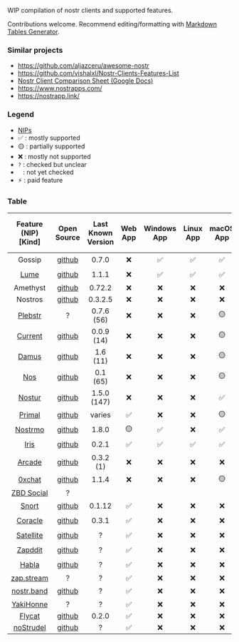 WIP compilation of nostr clients and supported features.

Contributions welcome. Recommend editing/formatting with [Markdown Tables Generator](https://www.tablesgenerator.com/markdown_tables).

### Similar projects

- <https://github.com/aljazceru/awesome-nostr>
- <https://github.com/vishalxl/Nostr-Clients-Features-List>
- [Nostr Client Comparison Sheet (Google Docs)](https://docs.google.com/spreadsheets/d/1GjfN_eMiEywqXfKFHZMw4rLnoQLBXYEyl2NCEtsCXWw/edit)
- <https://www.nostrapps.com/>
- <https://nostrapp.link/>

### Legend

- [NIPs](https://github.com/nostr-protocol/nips)
- ✅ : mostly supported
- 🟡 : partially supported
- ❌ : mostly not supported
- `?` : checked but unclear
- <code>&nbsp;</code> : not yet checked
- ⚡ : paid feature

### Table

| Feature (NIP) [Kind] | Open Source | Last Known Version | Web App | Windows App | Linux App | macOS App | iOS App | Android App | Integrated Wallet | Multi Account | View Event Relays | View User Relays | Access Raw/JSON | Follow Hashtags | Global Feed | Trending Feed | Rebroadcast | Translation | Push Notifications | Event Deletion (9) | Report (56) | Mute (~~51~~) [30000] | Mute (51) [10000] | Zaps (57) | Reactions (25) | Microblogging [1] | Direct Message (4) | Chat Rooms (28) | Communities (172) | Long-form Content (23) | Pins (51) [10001] | Bookmarks (51) [30001] | Classifieds (99) | Live Streaming (53) | Badges (58) | Search (12, 50) | Content Warning (36) | Subject Tag (14) | Calendar Events (52) | Marketplaces (15) | Wallet Connect (47) | Nostr Connect (46) | Mnemonic Seed (6) | Proof of Work (13) | Relay Info (11) | Labeling & Reviews (32) |
|:---:|:---:|:---:|:---:|:---:|:---:|:---:|:---:|:---:|:---:|:---:|:---:|:---:|:---:|:---:|:---:|:---:|:---:|:---:|:---:|:---:|:---:|:---:|:---:|:---:|:---:|:---:|:---:|:---:|:---:|:---:|:---:|:---:|:---:|:---:|:---:|:---:|:---:|:---:|:---:|:---:|:---:|:---:|:---:|:---:|:---:|:---:|
| Gossip | [github](https://github.com/mikedilger/gossip) | 0.7.0 | ❌ | ✅ | ✅ | ✅ | ❌ | ❌ | ❌ | ❌ | 🟡 | 🟡 |  | ❌ |  |  |  |  |  | ✅ | ❌ | ? | ? | 🟡 | 🟡 | ✅ | ❌ | ❌ | ❌ | 🟡 |  | ❌ | ? | ❌ | ❌ | 🟡 | ✅ | ✅ |  |  |  |  |  |  |  |  |
| [Lume](https://lume.nu/) | [github](https://github.com/luminous-devs/lume) | 1.1.1 | ❌ | ✅ | ✅ | ✅ | ❌ | ❌ | ❌ | ❌ | ? | ? |  |  |  |  |  |  |  |  | ? | ? |  | 🟡 | ✅ | ✅ | ✅ | ❌ | ? | ? |  | ? | ? | ❌ | ? |  |  |  |  |  |  |  |  |  |  |  |
| Amethyst | [github](https://github.com/vitorpamplona/amethyst) | 0.72.2 | ❌ | ❌ | ❌ | ❌ | ❌ | ✅ | ❌ | ✅ | ? | ? |  | ✅ |  |  |  |  |  | ✅ | ✅ | ✅ |  | ✅ | ✅ | ✅ | ✅ | ❌ | ✅ | ✅ |  | ❌ | ✅ | ✅ | ✅ |  | ✅ | ✅ |  | ❌ |  |  | ❌ | ❌ | ✅ |  |
| Nostros | [github](https://github.com/KoalaSat/nostros) | 0.3.2.5 | ❌ | ❌ | ❌ | ❌ | ❌ | ✅ | ❌ | ? | ? | ? |  |  |  |  |  |  |  |  | ? | ? |  | ✅ | ? | ✅ | ✅ | ❌ | ? | ? |  | ✅ | ? | ? | ? |  |  |  |  |  |  |  |  |  |  |  |
| [Plebstr](https://plebstr.com/) | ? | 0.7.6 (56) | ❌ | ❌ | ❌ | 🟡 | ✅ | ✅ | ❌ | ❌ | ❌ | ✅ |  |  |  |  |  | ❌ | ❌ |  | ✅ | ✅ |  | 🟡 | 🟡 | ✅ | ✅ | ❌ | ❌ | ? |  | ❌ | ? | ❌ | ❌ |  |  |  |  |  |  |  |  |  |  |  |
| [Current](https://app.getcurrent.io/) | [github](https://github.com/starbackr-com/current) | 0.0.9 (14) | ❌ | ❌ | ❌ | 🟡 | ✅ | ✅ | ⚡ | ❌ | ? | ? |  | ❌ |  |  |  | ? | ⚡ |  | ✅ | ✅ |  | ⚡ | 🟡 | ✅ | ✅ | ❌ | ❌ | ? |  | ❌ | ? | ❌ | ✅ |  |  |  |  |  |  |  |  |  |  |  |
| [Damus](https://damus.io/) | [github](https://github.com/damus-io/damus) | 1.6 (11) | ❌ | ❌ | ❌ | 🟡 | ✅ | ❌ | ❌ | ❌ | ❌ | ✅ |  | ✅ |  |  |  | ✅ | 🟡 | ❌ | ✅ | ✅ |  | 🟡 | ✅ | ✅ | ✅ | ❌ | ❌ | ✅ |  | ✅ | ? | ❌ | ? | 🟡 | ❌ | ❌ |  |  |  |  |  |  | ✅ |  |
| [Nos](https://www.nos.social/) | [github](https://github.com/planetary-social/nos) | 0.1 (65) | ❌ | ❌ | ❌ | 🟡 | ✅ | ❌ | ❌ | ❌ | ❌ | ❌ | ✅ |  |  |  |  | ❌ | ? |  | ✅ | ✅ |  | ? | 🟡 | ✅ | ❌ | ❌ | ❌ | ? |  | ❌ | ? | ❌ | ❌ | ? |  |  |  |  |  |  |  |  |  |  |
| [Nostur](https://nostur.com/) | [github](https://github.com/nostur-com/nostur-ios-public) | 1.5.0 (147) | ❌ | ❌ | ❌ | ✅ | ✅ | ❌ | ❌ | ✅ | ✅ | ? | ? |  |  |  |  | ❌ | ❌ |  | ✅ | ✅ |  | 🟡 | 🟡 | ✅ | ✅ | ❌ | ❌ | ✅ |  | ✅ | ? | ❌ | ✅ | ✅ |  |  |  |  |  |  |  |  |  |  |
| [Primal](https://primal.net/) | [github](https://github.com/PrimalHQ) | varies | ✅ | ❌ | ❌ | 🟡 | ✅ | ✅ | ❌ | ❌ | ❌ | ❌ |  |  |  | ✅ | ✅ | ❌ | ❌ | ❌ | ✅ | ❌ | ✅ | 🟡 | 🟡 | ✅ | 🟡 | ❌ | ❌ | ? |  | ❌ | ? | ❌ | ❌ | ✅ | ❌ | ❌ |  |  |  |  |  |  |  |  |
| [Nostrmo](https://github.com/haorendashu/nostrmo_faq) | [github](https://github.com/haorendashu/nostrmo) | 1.8.0 | 🟡 | ✅ | ❌ | ✅ | ✅ | ✅ | ❌ | ✅ | ? | ✅ | ✅ | ✅ | ? | ? | ✅ | 🟡 | ❌ |  | ? | ✅ |  | ✅ | 🟡 | ✅ | ✅ | ❌ | ? | ? |  | ❌ | ? | ❌ | ❌ | 🟡 |  |  |  |  |  |  |  |  |  |  |
| [Iris](https://iris.to/) | [github](https://github.com/irislib/iris-messenger) | 0.2.1 | ✅ | ✅ | ✅ | ✅ | ✅ | ✅ | ❌ | ❌ | 🟡 | ❌ | ✅ |  |  | ✅ | ✅ | ❌ | ❌ | ✅ | ✅ | ✅ |  | ✅ | 🟡 | ✅ | ✅ | ❌ | ? | ? |  | ❌ | ? | ❌ | ? | ✅ | ❌ | ❌ |  |  |  |  |  |  |  |  |
| [Arcade](https://thearcapp.com/) | [github](https://github.com/ArcadeLabsInc/arcade) | 0.3.2 (1) | ❌ | ❌ | ❌ | ❌ | ✅ | ✅ | ❌ | ❌ | ❌ | ? |  |  |  |  |  |  |  |  | ❌ | ❌ |  | ❌ | ❌ | ❌ | ✅ | ✅ | ? | ? |  | ? | ? | ? |  |  |  |  |  |  |  |  |  |  |  |  |
| [0xchat](https://0xchat.com/) | [github](https://github.com/0xchat-app/0xchat-core) | 1.1.4 | ❌ | ❌ | ❌ | 🟡 | ✅ | ✅ | ❌ | ❌ |  |  |  |  |  |  |  |  |  |  |  |  |  |  |  | ❌ | ✅ | ✅ |  |  |  |  |  |  |  |  |  |  |  |  |  |  |  |  |  |  |
| [ZBD Social](https://blog.zebedee.io/zbd-social-app/) | ? |  |  |  |  |  |  |  |  |  |  |  |  |  |  |  |  |  |  |  |  |  |  |  |  |  |  |  |  |  |  |  |  |  |  |  |  |  |  |  |  |  |  |  |  |  |
| [Snort](https://snort.social/) | [github](https://github.com/v0l/snort) | 0.1.12 | ✅ | ❌ | ❌ | ❌ | ❌ | ❌ | ❌ | N/A | ❌ | ✅ |  |  | ✅ | ✅ |  | ? |  | ✅ | ❌ | ✅ |  | ✅ | 🟡 | ✅ | ✅ | ❌ | ? | ❌ | ✅ | ✅ | ? | ? | ✅ | ✅ | ✅ | ❌ |  |  |  |  |  |  | ✅ |  |
| [Coracle](https://coracle.social/) | [github](https://github.com/coracle-social/coracle) | 0.3.1 | ✅ | ❌ | ❌ | ❌ | ❌ | ❌ | ❌ | N/A | 🟡 | ✅ |  |  | ✅ | ? | ❌ | ❌ |  | ❌ | ❌ | ✅ |  | ✅ | 🟡 | ✅ | ✅ | ✅ | ? | ✅ |  | ? | ? | ❌ | ❌ | 🟡 | ❌ | ❌ |  |  |  |  |  |  | ? | ✅ |
| [Satellite](https://satellite.earth/) | [github](https://github.com/lovvtide/satellite-web) | ? | ✅ | ❌ | ❌ | ❌ | ❌ | ❌ | ❌ | N/A | ? | ? | ✅ |  |  |  |  | ❌ |  |  | ❌ | ❌ |  | 🟡 | 🟡 | ✅ | ✅ | ❌ | ✅ | ❌ |  | ❌ | ? | ❌ | ❌ | 🟡 |  |  |  |  |  |  |  |  |  |  |
| [Zapddit](https://zapddit.com/) | [github](https://github.com/vivganes/zapddit) | ? | ✅ | ❌ | ❌ | ❌ | ❌ | ❌ | ❌ | N/A | ? | ? |  |  |  |  |  |  |  |  | ? | ? |  | ✅ | 🟡 | ✅ | ? | ❌ | ✅ | ? |  | ? | ? | ? |  |  |  |  |  |  |  |  |  |  |  |  |
| [Habla](https://habla.news/) | [github](https://github.com/verbiricha/habla.news) | ? | ✅ | ❌ | ❌ | ❌ | ❌ | ❌ | ❌ | N/A | ? | ? |  |  | ✅ |  |  |  |  |  | ? | ? |  | 🟡 | ? | ✅ | ? | ❌ | ? | ✅ |  | ? | ? | ❌ | ❌ | ? |  |  |  |  |  |  |  |  |  |  |
| [zap.stream](https://zap.stream/) | ? | ? | ✅ | ❌ | ❌ | ❌ | ❌ | ❌ | ❌ | N/A | ? | ? |  |  |  |  |  |  |  |  | ? | ✅ |  | ✅ | ✅ | ❌ | ✅ | ❌ | ? | ❌ |  | ? | ? | ✅ |  |  |  |  |  |  |  |  |  |  |  |  |
| [nostr.band](https://nostr.band/) | [github](https://github.com/nostrband/nostr-band-app) | ? | ✅ | ❌ | ❌ | ❌ | ❌ | ❌ | ❌ | N/A | ✅ | ✅ | ✅ |  |  | ✅ | ❌ |  |  | ❌ |  |  |  | ✅ |  |  |  |  |  | 🟡 |  |  |  | ❌ |  | ✅ | ❌ | ❌ |  |  |  |  |  |  |  |  |
| [YakiHonne](https://yakihonne.com/) | ? | ? | ✅ | ❌ | ❌ | ❌ | ❌ | ❌ | ❌ |  |  |  |  |  |  |  |  |  |  |  |  |  |  |  |  |  |  |  |  | ✅ |  |  |  |  |  |  |  |  |  |  |  |  |  |  |  |  |
| [Flycat](https://flycat.club/) | [github](https://github.com/digi-monkey/flycat-web) | 0.2.0 | ✅ | ❌ | ❌ | ❌ | ❌ | ❌ | ❌ |  |  |  |  |  |  |  |  |  |  |  |  |  |  |  |  |  |  |  |  | ✅ |  |  |  |  |  |  |  |  |  |  |  |  |  |  |  |  |
| [noStrudel](https://nostrudel.ninja/) | [github](https://github.com/hzrd149/nostrudel) | ? | ✅ | ❌ | ❌ | ❌ | ❌ | ❌ | ❌ |  |  |  |  |  |  |  |  |  |  |  |  |  |  |  |  |  |  |  |  | ❌ |  |  |  |  |  |  |  |  |  |  |  |  |  |  |  |  |

